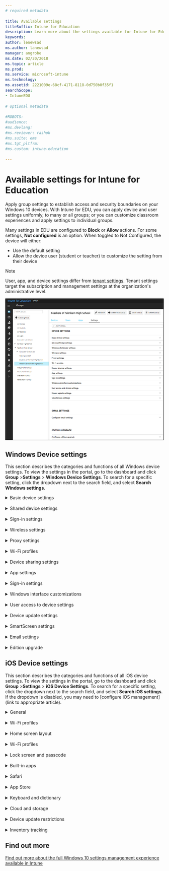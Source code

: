 ```yaml
---
# required metadata

title: Available settings
titleSuffix: Intune for Education
description: Learn more about the settings available for Intune for Education.
keywords:
author: lenewsad
ms.author: lanewsad
manager: angrobe
ms.date: 02/20/2018
ms.topic: article
ms.prod:
ms.service: microsoft-intune
ms.technology:
ms.assetid: 2221009e-68cf-4171-8118-0d750b0f35f1
searchScope:
- IntuneEDU

# optional metadata

#ROBOTS:
#audience:
#ms.devlang:
#ms.reviewer: rashok
#ms.suite: ems
#ms.tgt_pltfrm:
#ms.custom: intune-education

---
```


# Available settings for Intune for Education

Apply group settings to establish access and security boundaries on your Windows 10 devices. With Intune for EDU, you can apply device and user settings uniformly, to many or all groups; or you can customize classroom experiences and apply settings to individual groups.

Many settings in EDU are configured to **Block** or **Allow** actions. For some settings, **Not configured** is an option. When toggled to Not Configured, the device will either:
* Use the default setting 
* Allow the device user (student or teacher) to customize the setting from their device


> [!NOTE]
> User, app, and device settings differ from [tenant settings](what-are-tenants.md). Tenant settings target the subscription and management settings at the organization's administrative level.


  ![The settings page for a group](./media/settings-001-list-of-settings.png)



## Windows Device settings
This section describes the categories and functions of all Windows device settings. To view the settings in the portal, go to the dashboard and click **Group** >**Settings** > **Windows Device Settings**. To search for a specific setting, click the dropdown next to the search field, and select **Search Windows settings**. 
&nbsp;<details><summary>Basic device settings</summary>

|Setting|What it does|  
|---|---|
|Block manual unenrollment|Block users from manually unenrolling devices from management.|
|<a name="removew10apps"></a>Remove built-in Windows 10 apps|Uninstall certain built-in Windows apps. Learn what those apps are [below](available-settings.md#additional-information-about-removing-built-in-apps).|
|Block camera|Block user access to the device camera.|
|Block OneDrive file sync|Block OneDrive Sync for these devices and users.|
|Block removable storage|Block users from using removable storage such as USB drives and external hard drives.|
|Block Internet sharing|Block users from using Internet Sharing to share the device’s Internet connection.|
|Block Cortana|Block Cortana, the digital assistant built into Windows 10 that can answer questions and perform tasks.|
|Block adding provisioning packages|Block users from adding new provisioning packages containing device settings.|
|Block removing provisioning packages|Block users from removing provisioning packages containing device settings.|
|Block changing time and date settings|Block users from changing the device date and time settings.|
|Block changing language settings|Block users from changing the device language.|
|Send diagnostic data|Define whether to collect and send anonymous usage data to Microsoft to help improve Windows.|
|Block changing device region settings|Block users from changing region settings, such as country and language.|
|Block changing power and sleep settings|Block users from changing power and sleep settings.|
|Force Start menu size|Define whether to force the Start menu to appear full screen.|
|Block Windows Spotlight|Block all Windows Spotlight features on these devices.|
|Location services|Block apps from using location services to access the device’s location.|

### Additional information about removing built-in apps

This setting is automatically turned on when the "Optimize devices for shared use" setting is turned on. The following apps are fully removed from your users' computers when this setting is turned on:

* 3DBuilder
* Bing Weather
* Desktop App Installer
* Get Started
* Microsoft Office Hub
* Solitaire Collection
* One Connect
* Windows Feedback Hub
* Xbox
* Groove Music
  <!--* Zune Video-->
* Mail
* Calendar
</details>
&nbsp;<details><summary>Shared device settings</summary>

|Setting|What it does|  
|---|---|
|Configure homepages|Choose what homepages open every time someone begins a new session browsing with Microsoft Edge.|
|Block address bar suggestions|Block Edge from suggesting possible search terms or previously visited websites as you type a URL or search term.|
|Block search suggestions|Block Edge from suggesting possible websites as you type a URL or search term.|
|Block InPrivate browsing|Block users from using InPrivate browsing, which stops Edge from saving data like browsing history and cookies.|
|Block adult content using a SafeSearch filter|Setting to “Block” uses a strict rather than moderate SafeSearch filter to block adult content.|
|Block browser extensions|Block users from using extensions to customize Edge with added functionality from Microsoft and other sources.|
|Block first run page|Block users from seeing the first run page for the first time they open Edge.|
|Clear browsing data upon exit|Automatically erase history, cookies, and cached files after exiting Edge.|
|Block pop-ups|Block websites from opening new windows.|
|Block password manager|Block users from using the password manager to save passwords.|
|Block automatically filling form entries|Block saving data entered in a form field online.|
|Do-Not-Track headers|Require Microsoft Edge to ask that websites not track user data.|
|Default search engine|Select Bing, Yahoo, or Google as the default search engine for Microsoft Edge. If you or another admin has set up a custom search engine in the full Intune experience, you can define that custom search engine as the default here.|
|Use cookies|Cookies can store website settings or track user’s browsing behavior.|
|Block developer tools|Block users from accessing developer tools.|
|Block access to about:flags page|Block access to the about:flags page, which contains experimental settings and features.|
|Require intranet sites to be viewed in Internet Explorer|If set to “Block”, internal traffic is sent to Edge instead of Internet Explorer.|
|Sync Microsoft Edge favorites with Internet Explorer|Sync all favorites added to Edge to Internet Explorer.|
</details>  
&nbsp;<details><summary>Sign-in settings</summary>

|Setting|What it does|
|---|---|
|Block user access to Windows Defender settings|Block users from modifying Windows Defender settings on the device.|
|Real-time monitoring|Enable always-on scanning for malware, spyware, and other threats.|
|Behavior monitoring|Enable Defender to check for certain known patterns of suspicious activity.|
|Prompt users for sample submission|Define whether files that might need further analysis are automatically sent to Microsoft.|
|Type of system scan to perform|Choose whether Windows Defender uses a quick scan, a full scan, or not scan devices at all.|
|Daily quick scan time|Choose what hour of the day Windows Defender runs a daily quick scan.|
|Scan all downloaded files|Automatically scan all downloaded files for malware.|
|Scan scripts run in Microsoft web browsers|Scan all scripts a website attempts to run in Edge and Internet Explorer.|
|Scan removable drives during full scan|Include removable drives, such as USB sticks, during full scans.|
|Scan files opened over the network|Scan all files that are opened by users from websites while using the network.|
|Scan remote folders during full scan|Scan any folders on remote locations during full scans.|
|Scan archive files|Scan archive files, like .zip or .rar.|
|Scan incoming email|Scan all email received over the network.|
|Scan file and program activity|Scan for malware when files or programs are opened and alerts users of suspicious activity.|
|Days before quarantined malware is removed|Define the number of days that a file is saved before removing (0 = immediately delete).|
|Set update frequency|Define how frequently Defender checks for and downloads anti-malware updates.|
|Potentially Unwanted Applications protection|Defender alerts the user and blocks potentially unwanted software that attempts to install itself on devices.|
|Enable cloud-based protection|Get real-time protection when Defender sends info to Microsoft about potential security threats. This feature works best with “Prompt users for sample submission” set to automatically send samples.|
|<a name="blocksuspiciousfiles"></a>Block suspicious files|If this setting is on, Windows Defender Antivirus will be more aggressive when identifying suspicious files to block and scan; otherwise, it will be less aggressive and therefore block and scan with less frequency. You can select **Default**, **High**, **High+**, and **Zero Tolerance**. **High** aggressively blocks unknown files while minimizing impact to impacting the device performance. **High+** aggressively blocks unknown files, but may negatively impact device performance. **Zero tolerance** blocks all unknown files from running.|
|Actions on detected malware threats|Windows Defender automatically quarantines detected malware.|
|Enable Network Inspection Service|Helps protect devices against network-based exploits by using the signatures of known vulnerabilities from the Microsoft Endpoint Protection Center to help detect and block malicious traffic.|
|Exclude files with these extensions from scans and real-time protection|Define the types of files that you want users to be able to access without scanning for security threats.|
|Exclude processes from scans and real-time protection|Define the types of processes that you want users to be able to run without scanning for security threats.
|Exclude directories with these extensions from scans and real-time protection|Define the file locations that you want users to be able to access without scanning for security threats.|
</details>  
&nbsp;<details><summary>Wireless settings</summary>

|Setting|What it does|
|---|---|
|Block using Wi-Fi Sense to automatically connect to open Wi-Fi hotspots|Choose whether to block devices from automatically connecting to Wi-Fi hotspots.|
|Block Bluetooth|Block devices from using Bluetooth.|
|Block Bluetooth discoverability|Block devices from being set as discoverable using Bluetooth.|
|Block Bluetooth advertising|Block devices from receiving advertising over Bluetooth.|
|Block cellular data while roaming|Block devices from using cellular data plans when roaming.|
</details>  
&nbsp;<details><summary>Proxy settings</summary>

|Setting|What it does|
|---|---|
|Block automatic detection of proxy settings|If you've set up a proxy to handle device network traffic, you can choose whether devices automatically detect the proxy settings when connected.|
|Use proxy script|Enable the use of a proxy script for your devices. If you **Allow** this setting, you need to provide a **Setup script address**.|
|Use manual proxy server configuration|If you've set up a manual proxy, you can define settings for it here. If you **Allow** this setting, you need to provide the **Proxy server address**, **Port**, **Proxy exceptions**, and whether to **Use proxy server for local (intranet) connections**.|
</details>  
&nbsp;<details><summary>Wi-Fi profiles</summary>

Any Wi-Fi profiles that you create appear here, along with the **Network name (SSID)**, **Security type**, and **Description**. 

> [!NOTE]
> You can configure a WPA-2 Enterprise Wi-Fi network using the [full Wi-Fi profile management experience in Intune](https://docs.microsoft.com//intune/wi-fi-settings-import-windows-8-1). You can also use Intune to set up [SCEP](https://docs.microsoft.com/intune/certificates-scep-configure) and [PKI](https://docs.microsoft.com/intune/certficates-pfx-configure) integration. 

<!--in ui, choose a list of checkboxes of wifi profiles to assign to the group--> 
</details>  
&nbsp;<details><summary>Device sharing settings</summary>

|Setting|What it does|
|---|---|
|Optimize devices for shared use|Configures recommended settings for shared devices, such as power and update management, and allowing multiple users to sign on to the same device.|
|Block guest users|If you've enabled **Optimize devices for shared use**, then you can also choose whether to block guest users from signing in to devices. If blocked, only domain users can sign in.|
|Block fast user switching|Allow users to quickly switch between user accounts from the Start menu.|
</details>  
&nbsp;<details><summary>App settings</summary>

|Setting|What it does|
|---|---|
|Block installing apps from the Microsoft Store for Education|Block users from installing apps from unauthorized locations.|
|Require Microsoft Store for Education apps to be installed from the private store|Only allow users to install apps from the Microsoft Store for Education that your organization has set up.|
|Trusted apps|Define whether users can install trusted apps signed by Microsoft.|
|Untrusted apps|Define whether users can install unsigned apps or apps signed by external sources that are not trusted by Microsoft.|
|Block users from installing apps from places other than the Microsoft Store for Education|Block users from installing apps from unauthorized locations.
|Block automatic app updates|Block Microsoft Store for Education apps from being updated automatically.|
|Shared app data between users|Allow multiple users of shared devices to share app data.|
</details>  
&nbsp;<details><summary>Sign-in settings</summary>

|Setting|What it does|
|---|---|
|Block signing in using Microsoft account|Block users from signing in with their Microsoft account.|
|Block adding new non-Microsoft accounts|Block users from adding any account other than their Microsoft account. Use this setting if you want to force users to only use their Microsoft accounts for email.|
</details>  
&nbsp;<details><summary>Windows interface customizations</summary>

|Setting|What it does|
|---|---|
|Block toast notifications on lock screen|Stop notifications from appearing in the bottom right corner of the screen while devices are locked.|
|Block Cortana on lock screen|Prevent users from accessing Cortana from the lock screen.|
|Set custom lock screen image|Configure a custom background image on the sign-in screen. You can choose a .jpg or .png less than 20 MB in size.|
|Set custom desktop image|Configure a custom background image on the desktop. You can choose a .jpg or .png less than 20 MB in size.|
|Block showing recently opened items in Start menu jump lists|Block recently opened items in jump lists from showing in the Start menu and taskbar.|
|Block showing recently added apps in Start menu|Block recently added apps from showing in the Start menu.|
|Block showing the most used apps in Start menu|Block the most used apps from showing in the Start menu.|
|Block app list in the Start menu|Block the list of all apps on the device from showing in the Start menu.|
|Block power menu in the Start menu|Block the power menu (e.g., Restart, Shut down) from showing in the Start menu.|
|Block user tile in the Start menu|Block the current user’s information from being shown in the Start menu.|
|Block options from appearing on the user tile in the Start menu|You can choose **Change account settings**, **Lock**, and **Sign out**.|
|Choose folders that appear in the Start menu|You can choose **File Explorer**, **Settings**, **Documents**, **Downloads**, **Music**, **Pictures**, **Videos**, **HomeGroup**, **Network**, and **Personal Folder**.|
|Apply custom Start menu layout|Apply a custom Start menu layout using an XML file. You can upload an .xml file less than 2 MB in size.|
|Pin websites as tiles in the Start menu|Pin websites as tiles in the Start menu using an XML file. You can upload an .xml file less than 2 MB in size.
</details>  
&nbsp;<details><summary>User access to device settings</summary>

|Setting|What it does|
|---|---|
|Block user access to Settings app|Block user access to the Settings app. If you do not block this setting, you can instead choose to block individual parts of the Settings app listed in the rest of the table.|
|System settings|Block display, notifications, apps, power settings.|
|Devices|Block Bluetooth, printers, and more.|
|Network & Internet|Block Wi-Fi, airplane mode, and VPN.|
|Personalization|Block background, lock screen, and color modifications.|
|Accounts|Block user accounts, email, sync, work, and other people.|
|Time & language|Block size, region, and date.|
|Ease of Access|Block Narrator, magnifier, and high contrast.|
|Privacy|Block location and camera.|
|Update & security|Block Windows Update, recovery, and backup.|
|Apps|Block uninstall, defaults, and optional features.|
|Gaming|Block game bar, DVR, broadcasting, and Game Mode.|
</details>
&nbsp;<details><summary>Device update settings</summary>  

|Setting|What it does|
|---|---|
|Branch readiness level|Define whether devices are on Current Branch or Current Branch for Business for Windows updates.|
|Updates and maintenance period|Define the updates and maintenance period for the installation of updates.|
|Defer feature updates|Define how many days to wait to apply feature updates to devices after they are available.|
|Defer quality updates|Define how many days to wait to apply quality updates to devices after they are available.|
|Pre-release features|Define whether users can see pre-release features for settings, settings and experimentations, or no pre-release features.|
|Delivery optimization mode|Define how updates are delivered to devices.|
</details>  
&nbsp;<details><summary>SmartScreen settings</summary>

|Setting|What it does|
|---|---|
|Block users from overriding SmartScreen|Block users from ignoring warnings about websites blocked by the SmartScreen Filter.|
|SmartScreen override for files|Block users from ignoring SmartScreen Filter warnings about downloading unverified files.|
|SmartScreen for apps and files|<!--20180105 need explainer--->
|Block users from dismissing SmartScreen warnings|
</details>  
&nbsp;<details><summary>Email settings</summary>

|Setting|What it does|
|---|---|
|Configure email settings|Choose whether you want to configure email settings for this group. These settings are applied to the Windows 10 Mail app. If you do not **Configure** this setting, none of the other email settings in this table are available to you.|
|Account name|Students and teachers can see the name on their devices.|
|Email server|Enter the name of the server that hosts your email.|
|Username|Choose the attribute that Intune uses from Azure Active Directory when applying user name settings to email profiles.|
|Email address|Choose the attribute that Intune uses from Azure Active Directory when applying email address settings to email profiles.|
|Length of time to store email on devices|Choose how long to store email on devices.|
|Interval to sync email|Choose how much time passes between email syncs.|
|Contacts|Sync contact information.|
|Calendar|Sync calendar information.|
|Tasks|Sync task information.|
|SSL|Use Secure Sockets Layer (SSL) when sending emails for additional security.|
</details>  
&nbsp;<details><summary>Edition upgrade</summary>

You use these settings to upgrade the devices in this group to a different Edition of Windows by selecting the **Edition to upgrade to** and providing your **Product key**.
</details>

## iOS Device settings
This section describes the categories and functions of all iOS device settings. To view the settings in the portal, go to the dashboard and click **Group** >**Settings** > **iOS Device Settings**. To search for a specific setting, click the dropdown next to the search field, and select **Search iOS settings**. If the dropdown is disabled, you may need to [configure iOS management](link to appropriate article).
&nbsp;<details><summary>General</summary>
  
Setting|What it does|
|---|---|
|Block removing device management profiles|What it does|
|Block sharing device usage data with Apple|What it does|
|Block users from changing diagnostic data submission settings|What it does|
|Block erasing content and settings|What it does|
|Block changing device name|What it does|
|Block users from enabling restrictions in device settings|What it does|
|Block screen capture|What it does|
|Block changing device wallpaper|What it does|
|Block AirDrop|What it does|
|Block Personal Hotspot|What it does|
|Block Handoff|What it does|
|Block changing notification settings|What it does|
|Block changing Bluetooth settings|What it does|
|Block untrusted TLS certificates|What it does|
|Block remotely observing student screens from Classroom app|What it does|
|Block remotely observing student screens without prompt from Classroom app|What it does|
|Block users from trusting Enterprise Developer apps|What it does|
|Block users from changing Enterprise Developer app trust settings|What it does|
|Enable Activation Lock|What it does|
</details>
&nbsp;<details><summary>Wi-Fi profiles</summary>
no info yet
</details>  
&nbsp;<details><summary>Home screen layout</summary>

Setting|What it does|
|---|---|
|Pending List|What it does|
</details>  
&nbsp;<details><summary>Wi-Fi profiles</summary>

Setting|What it does|
|---|---|
|Profile name|What it does|
|Network name (SSID)|What it does|
|Security type|What it does|
|Password|What it does|
|Connect automatically|What it does|
|Make this a hidden network|What it does|
|Configure proxy settings|What it does|
</details>  
&nbsp;<details><summary>Lock screen and passcode</summary>

Setting|What it does|
|---|---|
|Block notifications on lock screen|What it does|
|Block access to Control Center on lock screen|What it does|
|Block Siri on lock screen|What it does|
|Block access to Wallet from lock screen|What it does|
|Block Today view on lock screen|What it does|
|Require passcode|What it does|
|Block changing passcode|What it does|
|Minutes of inactivity before the screen locks|What it does|
|Minutes to wait before requiring passcode on lock screen|What it does|
|Number of failed passcode attempts before wiping device|What it does|
|Block fingerprint unlock|What it does|
|Block changing registered fingerprint settings|What it does|
</details>  
&nbsp;<details><summary>Built-in apps</summary>

Setting|What it does|
|---|---|
|Block Camera|What it does|
|Block FaceTime|What it does|
|Block Messages app|What it does|
|Block Siri|What it does|
|Block Siri from using profanity|What it does|
|Block Siri from searching for user-generated content|What it does|
|Block Spotlight from searching for results on the Internet|What it does|
|Block Apple News|What it does|
|Block iBooks Store|What it does|
|Block Podcasts app|What it does|
|Block Apple Music|What it does|
|Block iTunes Radio|What it does|
|Block changes to Find My Friends app settings|What it does|
</details>  
&nbsp;<details><summary>Safari</summary>

Setting|What it does|
|---|---|
|Block Safari|What it does|
|Block pop-ups|What it does|
|Block cookies|What it does|
|Block autofill|What it does|
|Require fraud warnings|What it does|
</details>  
&nbsp;<details><summary>App Store</summary>

Setting|What it does|
|---|---|
|Block App Store|What it does|
|Require password for any App Store transactions|What it does|
|Block automatically downloading apps purchased on other devices|What it does|
|Block in-app purchases|What it does|
|Block apps by age rating|What it does|
|Block explicit content in iTunes and the App Store|What it does|
|Block downloading iBook content flagged as erotica|What it does|
|Block Game Center|What it does|
|Block adding friends in Game Center|What it does|
</details>  
&nbsp;<details><summary>Keyboard and dictionary</summary>

|Setting|What it does|
|---|---|
|Block looking up word definitions|What it does|
|Block predictive keyboard suggestions|What it does|
|Block auto-correction|What it does|
|Block keyboard spell-check|What it does|
|Block keyboard shortcuts|What it does|
|Block keyboard dictation|What it does|
</details>  
&nbsp;<details><summary>Cloud and storage</summary>

|Setting|What it does|
|---|---|
|Block iCloud backup|What it does|
|Block syncing files to iCloud|What it does|
|Require iCloud backups to be encrypted|What it does|
|Block Photo Stream|What it does|
|Block shared Photo Stream|What it does|
|Block iCloud Photo Library|What it does|
</details>  
&nbsp;<details><summary>Device update restrictions</summary>

|Setting|What it does|
|---|---|
|Prevent devices from updating specific times|What it does|
IX Note: Describe that the user can then specificy restricted days, time zone, start time, and end time.
</details>  
&nbsp;<details><summary>Inventory tracking</summary>

|Setting|What it does|
|---|---|
|Asset tag information|What does it do|
|Lock screen footnote|What does it do|
</details>  

## Find out more
[Find out more about the full Windows 10 settings management experience available in Intune](https://docs.microsoft.com/intune/deploy-use/windows-10-policy-settings-in-microsoft-intune)
